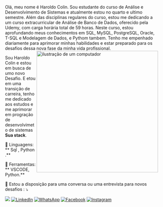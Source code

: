 Olá, meu nome é Haroldo Colin. Sou estudante do curso de Análise e Desenvolvimento de Sistemas e atualmente estou no quarto e ultimo semestre. Além das disciplinas regulares do curso, estou me dedicando a um curso extracurricular de Análise de Banco de Dados, oferecido pela Udemy, com carga horária total de 59 horas. Neste curso, estou aprofundando meus conhecimentos em SQL, MySQL, PostgreSQL, Oracle, T-SQL e Modelagem de Dados, e Pythom tambem.  Tenho me empenhado diariamente para aprimorar minhas habilidades e estar preparado para os desafios dessa nova fase da minha vida profissional.
<img src="https://raw.githubusercontent.com/MicaelliMedeiros/micaellimedeiros/master/image/computer-illustration.png" alt="ilustração de um computador" min-width="400px" max-width="400px" width="400px" align="right">

<p align="left"> 
  Sou Haroldo Colin e estou em busca de umo novo Desafio. E etou em uma transição de carreira, tenho me dedicado aos estudos  e me  aprimorar em progração de desenvolvimeto de sistemas <strong>Sua stack</strong>.<br>
  
</p>

<p align="left">
  🦄 Linguagens: ** Sql , Python .**
</p>

<p align="left">
  💼 Ferramentas: ** VSCODE, Python.**
</p>

<p align="left">
  💌  Estou a disposição para uma conversa ou uma  entrevista para novos desafios : ⤵️
</p>

<p align="left">
  <a href="#" title="Gmail">
  <img src="https://img.shields.io/badge/-Gmail-FF0000?style=flat-square&labelColor=FF0000&logo=gmail&logoColor=white&link=haroldocolin78@gmail.com alt="Gmail"/></a>
  <a href="#" title="LinkedIn">
  <img src="https://img.shields.io/badge/-Linkedin-0e76a8?style=flat-square&logo=Linkedin&logoColor=white&link=LINK-DO-SEU-LINKEDIN" alt="LinkedIn"/></a>
  <a href="#" title="WhatsApp">
  <img src="https://img.shields.io/badge/-WhatsApp-25d366?style=flat-square&labelColor=25d366&logo=whatsapp&logoColor=white&link=API-DO-SEU-WHATSAPP" alt="WhatsApp"/></a>
  <a href="#" title="Facebook">
  <img src="https://img.shields.io/badge/-Facebook-3b5998?style=flat-square&labelColor=3b5998&logo=facebook&logoColor=white&link=LINK-DO-SEU-FACEBOOK" alt="Facebook"/></a>
  <a href="#" title="Instagram">
  <img src="https://img.shields.io/badge/-Instagram-DF0174?style=flat-square&labelColor=DF0174&logo=instagram&logoColor=white&link=LINK-DO-SEU-INSTAGRAM" alt="Instagram"/></a>
</p>
